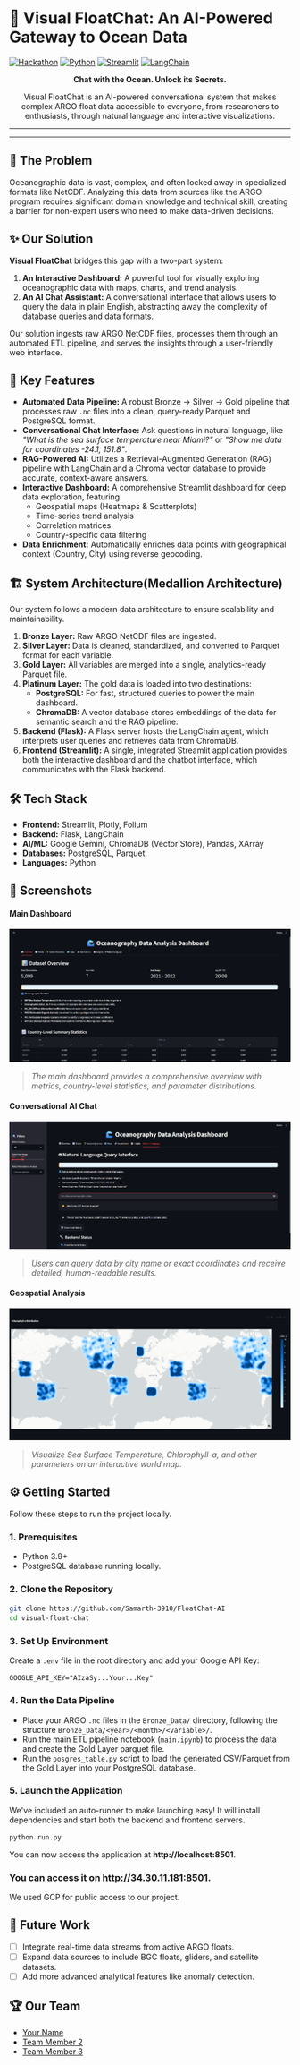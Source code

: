 # 🌊 Visual FloatChat: An AI-Powered Gateway to Ocean Data

[![Hackathon](https://img.shields.io/badge/Hackathon-SIH%202025-blue.svg)](https://sih.gov.in/)
[![Python](https://img.shields.io/badge/Python-3.10-blue.svg)](https://www.python.org/)
[![Streamlit](https://img.shields.io/badge/Frontend-Streamlit-red.svg)](https://streamlit.io/)
[![LangChain](https://img.shields.io/badge/AI-LangChain-purple.svg)](https://www.langchain.com/)

<p align="center">
  <strong>Chat with the Ocean. Unlock its Secrets.</strong>
</p>

<p align="center">
  Visual FloatChat is an AI-powered conversational system that makes complex ARGO float data accessible to everyone, from researchers to enthusiasts, through natural language and interactive visualizations.
</p>

---

---

## 🎯 The Problem

Oceanographic data is vast, complex, and often locked away in specialized formats like NetCDF. Analyzing this data from sources like the ARGO program requires significant domain knowledge and technical skill, creating a barrier for non-expert users who need to make data-driven decisions.

## ✨ Our Solution

**Visual FloatChat** bridges this gap with a two-part system:

1.  **An Interactive Dashboard:** A powerful tool for visually exploring oceanographic data with maps, charts, and trend analysis.
2.  **An AI Chat Assistant:** A conversational interface that allows users to query the data in plain English, abstracting away the complexity of database queries and data formats.

Our solution ingests raw ARGO NetCDF files, processes them through an automated ETL pipeline, and serves the insights through a user-friendly web interface.

## 🚀 Key Features

*   **Automated Data Pipeline:** A robust Bronze → Silver → Gold pipeline that processes raw `.nc` files into a clean, query-ready Parquet and PostgreSQL format.
*   **Conversational Chat Interface:** Ask questions in natural language, like *"What is the sea surface temperature near Miami?"* or *"Show me data for coordinates -24.1, 151.8"*.
*   **RAG-Powered AI:** Utilizes a Retrieval-Augmented Generation (RAG) pipeline with LangChain and a Chroma vector database to provide accurate, context-aware answers.
*   **Interactive Dashboard:** A comprehensive Streamlit dashboard for deep data exploration, featuring:
    *   Geospatial maps (Heatmaps & Scatterplots)
    *   Time-series trend analysis
    *   Correlation matrices
    *   Country-specific data filtering
*   **Data Enrichment:** Automatically enriches data points with geographical context (Country, City) using reverse geocoding.

## 🏗️ System Architecture(Medallion Architecture)

Our system follows a modern data architecture to ensure scalability and maintainability.

<!-- You can create a simple diagram using a tool like diagrams.net and add it here -->
 <!-- Replace with your architecture diagram image -->

1.  **Bronze Layer:** Raw ARGO NetCDF files are ingested.
2.  **Silver Layer:** Data is cleaned, standardized, and converted to Parquet format for each variable.
3.  **Gold Layer:** All variables are merged into a single, analytics-ready Parquet file.
4.  **Platinum Layer:** The gold data is loaded into two destinations:
    *   **PostgreSQL:** For fast, structured queries to power the main dashboard.
    *   **ChromaDB:** A vector database stores embeddings of the data for semantic search and the RAG pipeline.
5.  **Backend (Flask):** A Flask server hosts the LangChain agent, which interprets user queries and retrieves data from ChromaDB.
6.  **Frontend (Streamlit):** A single, integrated Streamlit application provides both the interactive dashboard and the chatbot interface, which communicates with the Flask backend.

## 🛠️ Tech Stack

*   **Frontend:** Streamlit, Plotly, Folium
*   **Backend:** Flask, LangChain
*   **AI/ML:** Google Gemini, ChromaDB (Vector Store), Pandas, XArray
*   **Databases:** PostgreSQL, Parquet
*   **Languages:** Python

## 📸 Screenshots

#### Main Dashboard
 ![Main Dashboard Screenshot](./images/dashboard.png)
> *The main dashboard provides a comprehensive overview with metrics, country-level statistics, and parameter distributions.*

#### Conversational AI Chat
 ![Chatbot in Action](./images/chatbot.png)
> *Users can query data by city name or exact coordinates and receive detailed, human-readable results.*

#### Geospatial Analysis
 ![Geospatial Map of SST](./images/map.png)
> *Visualize Sea Surface Temperature, Chlorophyll-a, and other parameters on an interactive world map.*

## ⚙️ Getting Started

Follow these steps to run the project locally.

### 1. Prerequisites
*   Python 3.9+
*   PostgreSQL database running locally.

### 2. Clone the Repository
```bash
git clone https://github.com/Samarth-3910/FloatChat-AI
cd visual-float-chat
```

### 3. Set Up Environment
Create a `.env` file in the root directory and add your Google API Key:
```env
GOOGLE_API_KEY="AIzaSy...Your...Key"
```

### 4. Run the Data Pipeline
*   Place your ARGO `.nc` files in the `Bronze_Data/` directory, following the structure `Bronze_Data/<year>/<month>/<variable>/`.
*   Run the main ETL pipeline notebook (`main.ipynb`) to process the data and create the Gold Layer parquet file.
*   Run the `posgres_table.py` script to load the generated CSV/Parquet from the Gold Layer into your PostgreSQL database.

### 5. Launch the Application
We've included an auto-runner to make launching easy! It will install dependencies and start both the backend and frontend servers.

```bash
python run.py
```
You can now access the application at **http://localhost:8501**.
### You can access it on **http://34.30.11.181:8501**.
We used GCP for public access to our project.

## 🔮 Future Work
- [ ] Integrate real-time data streams from active ARGO floats.
- [ ] Expand data sources to include BGC floats, gliders, and satellite datasets.
- [ ] Add more advanced analytical features like anomaly detection.

## 🏆 Our Team
*   [Your Name](https://github.com/your-username)
*   [Team Member 2](https://github.com/teammate-username)
*   [Team Member 3](https://github.com/teammate-username)
